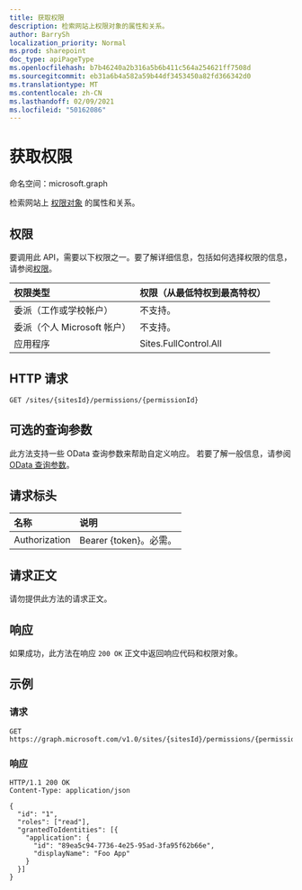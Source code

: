 ```yaml
---
title: 获取权限
description: 检索网站上权限对象的属性和关系。
author: BarrySh
localization_priority: Normal
ms.prod: sharepoint
doc_type: apiPageType
ms.openlocfilehash: b7b46240a2b316a5b6b411c564a254621ff7508d
ms.sourcegitcommit: eb31a6b4a582a59b44df3453450a82fd366342d0
ms.translationtype: MT
ms.contentlocale: zh-CN
ms.lasthandoff: 02/09/2021
ms.locfileid: "50162086"
---
```

# <a name="get-permission"></a>获取权限
命名空间：microsoft.graph

检索网站上 [权限对象](../resources/permission.md) 的属性和关系。

## <a name="permissions"></a>权限
要调用此 API，需要以下权限之一。要了解详细信息，包括如何选择权限的信息，请参阅[权限](/graph/permissions-reference)。

|权限类型                        | 权限（从最低特权到最高特权）
|:--------------------------------------|:-------------------------------------
|委派（工作或学校帐户）     | 不支持。
|委派（个人 Microsoft 帐户） | 不支持。
|应用程序                            | Sites.FullControl.All

## <a name="http-request"></a>HTTP 请求

<!-- {
  "blockType": "ignored"
}
-->
``` http
GET /sites/{sitesId}/permissions/{permissionId}
```

## <a name="optional-query-parameters"></a>可选的查询参数
此方法支持一些 OData 查询参数来帮助自定义响应。 若要了解一般信息，请参阅 [OData 查询参数](/graph/query-parameters)。

## <a name="request-headers"></a>请求标头
|名称|说明|
|:---|:---|
|Authorization|Bearer {token}。必需。|

## <a name="request-body"></a>请求正文
请勿提供此方法的请求正文。

## <a name="response"></a>响应

如果成功，此方法在响应 `200 OK` 正文中返回响应代码[](../resources/permission.md)和权限对象。

## <a name="examples"></a>示例

### <a name="request"></a>请求
<!-- {
  "blockType": "request",
  "name": "get_permission"
}
-->
``` http
GET https://graph.microsoft.com/v1.0/sites/{sitesId}/permissions/{permissionId}
```


### <a name="response"></a>响应
<!-- {
  "blockType": "response",
  "truncated": true,
  "@odata.type": "microsoft.graph.permission"
}
-->
``` http
HTTP/1.1 200 OK
Content-Type: application/json

{
  "id": "1",
  "roles": ["read"],
  "grantedToIdentities": [{
    "application": {
      "id": "89ea5c94-7736-4e25-95ad-3fa95f62b66e",
      "displayName": "Foo App"
    }
  }]
}
```

<!-- {
  "type": "#page.annotation",
  "section": "documentation",
  "tocPath": "Sites/Permissions/Get site permission",
} -->
